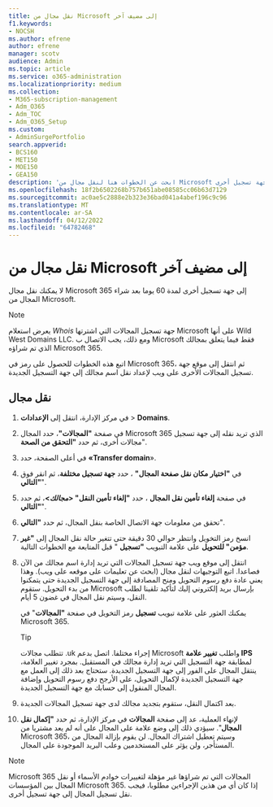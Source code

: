 ```yaml
---
title: نقل مجال من Microsoft إلى مضيف آخر
f1.keywords:
- NOCSH
ms.author: efrene
author: efrene
manager: scotv
audience: Admin
ms.topic: article
ms.service: o365-administration
ms.localizationpriority: medium
ms.collection:
- M365-subscription-management
- Adm_O365
- Adm_TOC
- Adm_O365_Setup
ms.custom:
- AdminSurgePortfolio
search.appverid:
- BCS160
- MET150
- MOE150
- GEA150
description: 'ابحث عن الخطوات هنا لنقل مجال من Microsoft إلى جهة تسجيل أخرى. '
ms.openlocfilehash: 18f2b6502268b757b651abe08585cc06b63d7129
ms.sourcegitcommit: ac0ae5c2888e2b323e36bad041a4abef196c9c96
ms.translationtype: MT
ms.contentlocale: ar-SA
ms.lasthandoff: 04/12/2022
ms.locfileid: "64782468"
---
```

# <a name="transfer-a-domain-from-microsoft-to-another-host"></a>نقل مجال من Microsoft إلى مضيف آخر

لا يمكنك نقل مجال Microsoft 365 إلى جهة تسجيل أخرى لمدة 60 يوما بعد شراء المجال من Microsoft.

> [!NOTE]
> يعرض استعلام _Whois_ جهة تسجيل المجالات التي اشترتها Microsoft على أنها Wild West Domains LLC. ومع ذلك، يجب الاتصال ب Microsoft فقط فيما يتعلق بمجالك الذي تم شراؤه Microsoft 365.

اتبع هذه الخطوات للحصول على رمز في Microsoft 365، ثم انتقل إلى موقع جهة تسجيل المجالات الأخرى على ويب لإعداد نقل اسم مجالك إلى جهة التسجيل الجديدة.

## <a name="transfer-a-domain"></a>نقل مجال

1. في مركز الإدارة، انتقل إلى **الإعدادات** \> **Domains**.

2. في صفحة **"المجالات"**، حدد المجال Microsoft 365 الذي تريد نقله إلى جهة تسجيل مجالات أخرى، ثم حدد **"التحقق من الصحة**".

3. في أعلى الصفحة، حدد **«Transfer domain**».

4. في **"اختيار مكان نقل صفحة المجال"** ، حدد **جهة تسجيل مختلفة**، ثم انقر فوق **"التالي**".

5. في صفحة **إلغاء تأمين نقل المجال** ، حدد **"إلغاء تأمين النقل" <_مجالك_>**، ثم حدد **"التالي**".

6. تحقق من معلومات جهة الاتصال الخاصة بنقل المجال، ثم حدد **"التالي**".

7. انسخ رمز التخويل وانتظر حوالي 30 دقيقة حتى تتغير حالة نقل المجال إلى **"غير مؤمن" للتحويل** على علامة التبويب **"تسجيل** " قبل المتابعة مع الخطوات التالية.

8. انتقل إلى موقع ويب جهة تسجيل المجالات التي تريد إدارة اسم مجالك من الآن فصاعدا. اتبع التوجيهات لنقل مجال (ابحث عن تعليمات على موقعه على ويب). وهذا يعني عادة دفع رسوم التحويل ومنح المصادقة إلى جهة التسجيل الجديدة حتى يتمكنوا من بدء التحويل. ستقوم Microsoft بإرسال بريد إلكتروني إليك لتأكيد تلقينا لطلب النقل، وسيتم نقل المجال في غضون 5 أيام.

    يمكنك العثور على علامة تبويب **تسجيل** رمز التخويل في صفحة **"المجالات**" في Microsoft 365.

    > [!TIP]
    > تتطلب مجالات .uk إجراء مختلفا. اتصل بدعم Microsoft واطلب **تغيير علامة IPS** لمطابقة جهة التسجيل التي تريد إدارة مجالك في المستقبل. بمجرد تغيير العلامة، ينتقل المجال على الفور إلى جهة التسجيل الجديدة. ستحتاج بعد ذلك إلى العمل مع جهة التسجيل الجديدة لإكمال التحويل، على الأرجح دفع رسوم التحويل وإضافة المجال المنقول إلى حسابك مع جهة التسجيل الجديدة.

9. بعد اكتمال النقل، ستقوم بتجديد مجالك لدى جهة تسجيل المجالات الجديدة.

10. لإنهاء العملية، عد إلى صفحة **المجالات** في مركز الإدارة، ثم حدد **"إكمال نقل المجال**". سيؤدي ذلك إلى وضع علامة على المجال على أنه لم يعد مشتريا من Microsoft 365، وسيتم تعطيل اشتراك المجال. لن يقوم بإزالة المجال من المستأجر، ولن يؤثر على المستخدمين وعلب البريد الموجودة على المجال.

> [!NOTE]
> Microsoft 365 المجالات التي تم شراؤها غير مؤهلة لتغييرات خوادم الأسماء أو نقل المجال بين المؤسسات Microsoft 365. إذا كان أي من هذين الإجراءين مطلوبا، فيجب نقل تسجيل المجال إلى جهة تسجيل أخرى.
